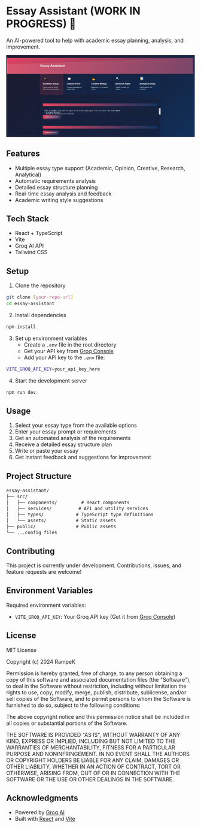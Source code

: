 # Essay Assistant (WORK IN PROGRESS) 🚧

An AI-powered tool to help with academic essay planning, analysis, and improvement.

![Essay Assistant Demo](assistant.png)

## Features

- Multiple essay type support (Academic, Opinion, Creative, Research, Analytical)
- Automatic requirements analysis
- Detailed essay structure planning
- Real-time essay analysis and feedback
- Academic writing style suggestions

## Tech Stack

- React + TypeScript
- Vite
- Groq AI API
- Tailwind CSS

## Setup

1. Clone the repository
```bash
git clone [your-repo-url]
cd essay-assistant
```

2. Install dependencies
```bash
npm install
```

3. Set up environment variables
   - Create a `.env` file in the root directory
   - Get your API key from [Groq Console](https://console.groq.com/docs/overview)
   - Add your API key to the `.env` file:
```bash
VITE_GROQ_API_KEY=your_api_key_here
```

4. Start the development server
```bash
npm run dev
```

## Usage

1. Select your essay type from the available options
2. Enter your essay prompt or requirements
3. Get an automated analysis of the requirements
4. Receive a detailed essay structure plan
5. Write or paste your essay
6. Get instant feedback and suggestions for improvement

## Project Structure

```
essay-assistant/
├── src/
│   ├── components/         # React components
│   ├── services/          # API and utility services
│   ├── types/            # TypeScript type definitions
│   └── assets/           # Static assets
├── public/               # Public assets
└── ...config files
```

## Contributing

This project is currently under development. Contributions, issues, and feature requests are welcome!

## Environment Variables

Required environment variables:
- `VITE_GROQ_API_KEY`: Your Groq API key (Get it from [Groq Console](https://console.groq.com/docs/overview))

## License

MIT License

Copyright (c) 2024 RampeK

Permission is hereby granted, free of charge, to any person obtaining a copy
of this software and associated documentation files (the "Software"), to deal
in the Software without restriction, including without limitation the rights
to use, copy, modify, merge, publish, distribute, sublicense, and/or sell
copies of the Software, and to permit persons to whom the Software is
furnished to do so, subject to the following conditions:

The above copyright notice and this permission notice shall be included in all
copies or substantial portions of the Software.

THE SOFTWARE IS PROVIDED "AS IS", WITHOUT WARRANTY OF ANY KIND, EXPRESS OR
IMPLIED, INCLUDING BUT NOT LIMITED TO THE WARRANTIES OF MERCHANTABILITY,
FITNESS FOR A PARTICULAR PURPOSE AND NONINFRINGEMENT. IN NO EVENT SHALL THE
AUTHORS OR COPYRIGHT HOLDERS BE LIABLE FOR ANY CLAIM, DAMAGES OR OTHER
LIABILITY, WHETHER IN AN ACTION OF CONTRACT, TORT OR OTHERWISE, ARISING FROM,
OUT OF OR IN CONNECTION WITH THE SOFTWARE OR THE USE OR OTHER DEALINGS IN THE
SOFTWARE.

## Acknowledgments

- Powered by [Groq AI](https://console.groq.com/)
- Built with [React](https://reactjs.org/) and [Vite](https://vitejs.dev/)